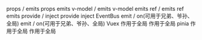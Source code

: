 props / emits	props	emits
v-model / emits	v-model	emits
ref / emits	ref	emits
provide / inject	provide	inject
EventBus	emit / on(可用于兄弟、爷孙、全局)	emit / on(可用于兄弟、爷孙、全局)
Vuex	作用于全局	作用于全局
pinia	作用于全局	作用于全局
